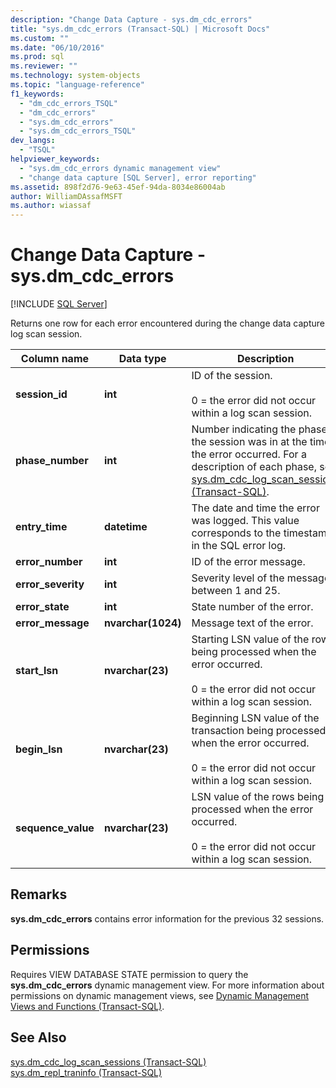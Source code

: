 ```yaml
---
description: "Change Data Capture - sys.dm_cdc_errors"
title: "sys.dm_cdc_errors (Transact-SQL) | Microsoft Docs"
ms.custom: ""
ms.date: "06/10/2016"
ms.prod: sql
ms.reviewer: ""
ms.technology: system-objects
ms.topic: "language-reference"
f1_keywords: 
  - "dm_cdc_errors_TSQL"
  - "dm_cdc_errors"
  - "sys.dm_cdc_errors"
  - "sys.dm_cdc_errors_TSQL"
dev_langs: 
  - "TSQL"
helpviewer_keywords: 
  - "sys.dm_cdc_errors dynamic management view"
  - "change data capture [SQL Server], error reporting"
ms.assetid: 898f2d76-9e63-45ef-94da-8034e86004ab
author: WilliamDAssafMSFT
ms.author: wiassaf
---
```

# Change Data Capture - sys.dm_cdc_errors
[!INCLUDE [SQL Server](../../includes/applies-to-version/sqlserver.md)]

  Returns one row for each error encountered during the change data capture log scan session.  
 
 
|Column name|Data type|Description|  
|-----------------|---------------|-----------------|  
|**session_id**|**int**|ID of the session.<br /><br /> 0 = the error did not occur within a log scan session.|  
|**phase_number**|**int**|Number indicating the phase the session was in at the time the error occurred. For a description of each phase, see [sys.dm_cdc_log_scan_sessions &#40;Transact-SQL&#41;](../../relational-databases/system-dynamic-management-views/change-data-capture-sys-dm-cdc-log-scan-sessions.md).|  
|**entry_time**|**datetime**|The date and time the error was logged. This value corresponds to the timestamp in the SQL error log.|  
|**error_number**|**int**|ID of the error message.|  
|**error_severity**|**int**|Severity level of the message, between 1 and 25.|  
|**error_state**|**int**|State number of the error.|  
|**error_message**|**nvarchar(1024)**|Message text of the error.|  
|**start_lsn**|**nvarchar(23)**|Starting LSN value of the rows being processed when the error occurred.<br /><br /> 0 = the error did not occur within a log scan session.|  
|**begin_lsn**|**nvarchar(23)**|Beginning LSN value of the transaction being processed when the error occurred.<br /><br /> 0 = the error did not occur within a log scan session.|  
|**sequence_value**|**nvarchar(23)**|LSN value of the rows being processed when the error occurred.<br /><br /> 0 = the error did not occur within a log scan session.|  
  
## Remarks  
 **sys.dm_cdc_errors** contains error information for the previous 32 sessions.  
  
## Permissions  
 Requires VIEW DATABASE STATE permission to query the **sys.dm_cdc_errors** dynamic management view. For more information about permissions on dynamic management views, see [Dynamic Management Views and Functions &#40;Transact-SQL&#41;](~/relational-databases/system-dynamic-management-views/system-dynamic-management-views.md).  
  
## See Also  
 [sys.dm_cdc_log_scan_sessions &#40;Transact-SQL&#41;](../../relational-databases/system-dynamic-management-views/change-data-capture-sys-dm-cdc-log-scan-sessions.md)   
 [sys.dm_repl_traninfo &#40;Transact-SQL&#41;](../../relational-databases/system-dynamic-management-views/sys-dm-repl-traninfo-transact-sql.md)  
  
  

